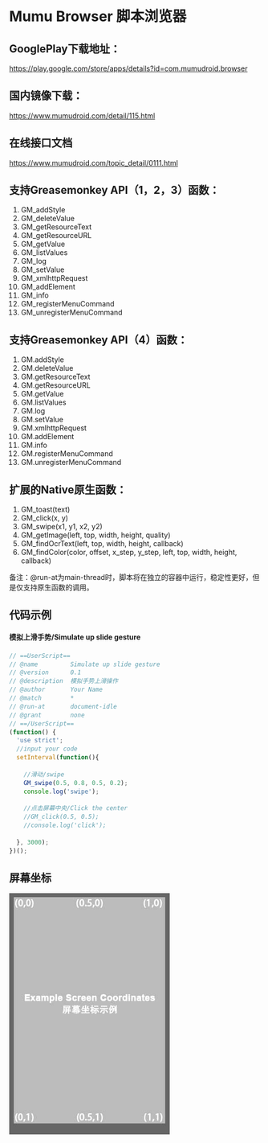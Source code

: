 # Mumu Browser 脚本浏览器
## GooglePlay下载地址：
https://play.google.com/store/apps/details?id=com.mumudroid.browser

## 国内镜像下载：
https://www.mumudroid.com/detail/115.html

## 在线接口文档
https://www.mumudroid.com/topic_detail/0111.html

## 支持Greasemonkey API（1，2，3）函数：
1. GM_addStyle
2. GM_deleteValue
3. GM_getResourceText
4. GM_getResourceURL
5. GM_getValue
6. GM_listValues
7. GM_log
8. GM_setValue
9. GM_xmlhttpRequest
10. GM_addElement
11. GM_info
12. GM_registerMenuCommand
13. GM_unregisterMenuCommand
## 支持Greasemonkey API（4）函数：
1. GM.addStyle
2. GM.deleteValue
3. GM.getResourceText
4. GM.getResourceURL
5. GM.getValue
6. GM.listValues
7. GM.log
8. GM.setValue
9. GM.xmlhttpRequest
10. GM.addElement
11. GM.info
12. GM.registerMenuCommand
13. GM.unregisterMenuCommand
## 扩展的Native原生函数：
1. GM_toast(text)
2. GM_click(x, y)
3. GM_swipe(x1, y1, x2, y2)
4. GM_getImage(left, top, width, height, quality)
5. GM_findOcrText(left, top, width, height, callback)
6. GM_findColor(color, offset, x_step, y_step, left, top, width, height, callback) 

备注：@run-at为main-thread时，脚本将在独立的容器中运行，稳定性更好，但是仅支持原生函数的调用。

## 代码示例
#### 模拟上滑手势/Simulate up slide gesture
```javascript
// ==UserScript==
// @name         Simulate up slide gesture
// @version      0.1
// @description  模拟手势上滑操作
// @author       Your Name
// @match        *
// @run-at       document-idle
// @grant        none
// ==/UserScript==
(function() {
  'use strict';
  //input your code
  setInterval(function(){
	
	//滑动/swipe
	GM_swipe(0.5, 0.8, 0.5, 0.2);
	console.log('swipe');
	
	//点击屏幕中央/Click the center
	//GM_click(0.5, 0.5);
	//console.log('click');
	
  }, 3000);
})();
```
## 屏幕坐标
<img src="screen_coordinates.jpg" width="320">
